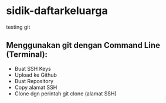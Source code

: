# sidik-daftarkeluarga
testing git

## Menggunakan git dengan Command Line (Terminal):
- Buat SSH Keys
- Upload ke Github
- Buat Repository
- Copy alamat SSH
- Clone dgn perintah git clone (alamat SSH)